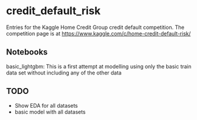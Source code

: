 # credit_default_risk
Entries for the Kaggle Home Credit Group credit default competition. The competition page is at
https://www.kaggle.com/c/home-credit-default-risk/

## Notebooks
basic_lightgbm: This is a first attempt at modelling using only the basic train data set without including any of the other data

## TODO
- Show EDA for all datasets
- basic model with all datasets
